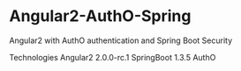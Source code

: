 # Angular2-AuthO-Spring
Angular2 with AuthO authentication and Spring Boot Security

Technologies
Angular2 2.0.0-rc.1
SpringBoot 1.3.5
AuthO
